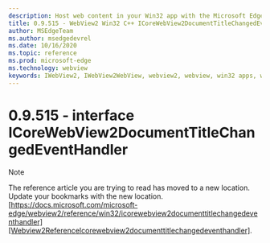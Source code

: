 ```yaml
---
description: Host web content in your Win32 app with the Microsoft Edge WebView2 control
title: 0.9.515 - WebView2 Win32 C++ ICoreWebView2DocumentTitleChangedEventHandler
author: MSEdgeTeam
ms.author: msedgedevrel
ms.date: 10/16/2020
ms.topic: reference
ms.prod: microsoft-edge
ms.technology: webview
keywords: IWebView2, IWebView2WebView, webview2, webview, win32 apps, win32, edge, ICoreWebView2, ICoreWebView2Controller, browser control, edge html
---
```


# 0.9.515 - interface ICoreWebView2DocumentTitleChangedEventHandler 

> [!NOTE]
> The reference article you are trying to read has moved to a new location.  
> Update your bookmarks with the new location.  
> [https://docs.microsoft.com/microsoft-edge/webview2/reference/win32/icorewebview2documenttitlechangedeventhandler][Webview2ReferenceIcorewebview2documenttitlechangedeventhandler].  

[Webview2ReferenceIcorewebview2documenttitlechangedeventhandler]: /microsoft-edge/webview2/reference/win32/icorewebview2documenttitlechangedeventhandler "interface ICoreWebView2DocumentTitleChangedEventHandler | Microsoft Docs"
